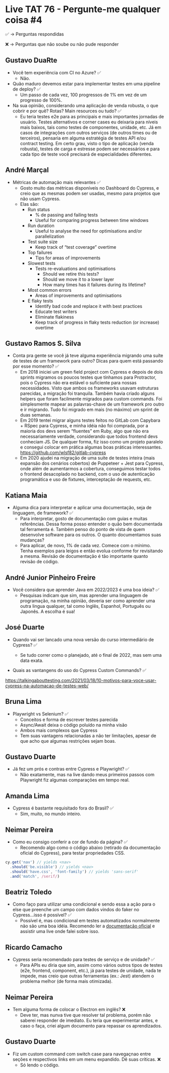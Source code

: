 # Live TAT 76 - Pergunte-me qualquer coisa #4

✅ -> Perguntas respondidas

❌ -> Perguntas que não soube ou não pude responder

## Gustavo DuaRte

- Você tem experiência com CI no Azure? ✅
    - Não.
- Quão maduro devemos estar para implementar testes em uma pipeline de deploy? ✅
    - Um passo de cada vez, 100 progressos de 1% em vez de um progresso de 100%.
- Na sua opinião, considerando uma aplicação de venda robusta, o que cobrir e por quê? Rotas? Main resources ou tudo? ✅
    - Eu teria testes e2e para as principais e mais importantes jornadas de usuário. Testes alternativos e corner cases eu deixaria para níveis mais baixos, tais como testes de componentes, unidade, etc. Já em casos de integrações com outros serviços (de outros times ou de terceiros), pensaria em alguma estratégia de testes API e/ou contract testing. Em certo grau, visto o tipo de aplicação (venda robusta), testes de carga e estresse podem ser necessários e para cada tipo de teste você precisará de especialidades diferentes.

## André Marçal

- Métricas de automação mais relevantes ✅
    - Gosto muito das métricas disponíveis no Dashboard do Cypress, e creio que as mesmas podem ser usadas, mesmo para projetos que não usam Cypress.
    - Elas são:
        - Run status
            - % de passing and failing tests
            - Useful for comparing progress between time windows
        - Run duration
            - Useful to analyse the need for optimisations and/or parallelization
        - Test suite size
            - Keep track of “test coverage” overtime
        - Top failures
            - Tips for areas of improvements
        - Slowest tests
            - Tests re-evaluations and optimisations
                - Should we retire this tests?
                - Should we move it to a lower layer
                - How many times has it failures during its lifetime?
        - Most common errors
            - Areas of improvements and optimisations
        - E flaky tests
            - Identify bad code and replace it with best practices
            - Educate test writers
            - Eliminate flakiness
            - Keep track of progress in flaky tests reduction (or increase) overtime

## Gustavo Ramos S. Silva

- Conta pra gente se você já teve alguma experiência migrando uma suíte de testes de um framework para outro? Dicas para quem está passando por esse momento? ✅
    - Em 2018 iniciei um green field project com Cypress e depois de dois sprints migramos os poucos testes que tínhamos para Protractor, pois o Cypress não era estável o suficiente para nossas necessidades. Visto que ambos os frameworks usavam estruturas parecidas, a migração foi tranquila. Também havia criado alguns helpers que foram facilmente migrados para custom commands. Foi simplesmente mapear as palavras-chave de um framework pro outro e ir migrando. Tudo foi migrado em mais (no máximo) um sprint de duas semanas.
    - Em 2019 tentei migrar alguns testes feitos no GitLab com Capybara + RSpec para Cypress, e minha idéia não foi comprada, por a maioria dos devs serem “fluentes” em Ruby, algo que não era necessariamente verdade, considerando que todos frontend devs conheciam JS. De qualquer forma, fiz isso como um projeto paralelo e consegui colocar em prática algumas boas práticas interessantes. https://github.com/wlsf82/gitlab-cypress
    - Em 2020 ajudei na migração de uma suite de testes inteira (mais expansão dos cenários cobertos) de Puppeteer + Jest para Cypress, onde além de aumentarmos a cobertura, conseguimos testar todos o frontend desacoplado no backend, com o uso de autenticação programática e uso de fixtures, interceptação de requests, etc.

## Katiana Maia

- Alguma dica para interpretar e aplicar uma documentação, seja de linguagem, de framework? ✅
    - Para interpretar, gosto de documentação com guias e muitas referências. Dessa forma posso entender o quão bem documentada tal ferramenta é. Também penso do ponto de vista de quem desenvolve software para os outros. O quanto documentamos suas mudanças?
    - Para aplicar, de novo, 1% de cada vez. Comece com o mínimo. Tenha exemplos para leigos e então evolua conforme for revisitando a mesma. Revisão de documentação é tão importante quanto revisão de código.

## André Junior Pinheiro Freire

- Você considera que aprender Java em 2022/2023 é uma boa ideia? ✅
    - Pesquisas indicam que sim, mas aprender uma linguagem de programação, na minha opinião, deveria ser como aprender uma outra lingua qualquer, tal como Inglês, Espanhol, Português ou Japonês. A escolha é sua!

## José Duarte

- Quando vai ser lancado uma nova versão do curso intermediário de Cypress? ✅
  - Se tudo correr como o planejado, até o final de 2022, mas sem uma data exata.

- Quais as vantangens do uso do Cypress Custom Commands? ✅

https://talkingabouttesting.com/2021/03/18/10-motivos-para-voce-usar-cypress-na-automacao-de-testes-web/

## Bruna Lima

- Playwright vs Selenium? ✅
  - Conceitos e forma de escrever testes parecida
  - Async/Await deixa o código poluído na minha visão
  - Ambos mais complexos que Cypress
  - Tem suas vantagens relacionadas a não ter limitações, apesar de que acho que algumas restrições sejam boas.

## Gustavo Duarte

- Já fez um prós e contras entre Cypress e Playwright? ✅
  - Não exatamente, mas na live dando meus primeiros passos com Playwright fiz algumas comparações em tempo real.

## Amanda Lima

- Cypress é bastante requisitado fora do Brasil? ✅
  - Sim, muito, no mundo inteiro.

## Neimar Pereira

- Como eu consigo conferir a cor de fundo da página? ✅
  - Recomendo algo como o código abaixo (retirado da documentação oficial do Cypress), para testar propriedades CSS.

```js
cy.get('nav') // yields <nav>
  .should('be.visible') // yields <nav>
  .should('have.css', 'font-family') // yields 'sans-serif'
  .and('match', /serif/)
```

## Beatriz Toledo

- Como faço para utilizar uma condicional e sendo essa a ação para o else que preenche um campo com dados vindos do faker no Cypress...isso é possível? ✅
  - Possível é, mas condicional em testes automatizados normalmente não são uma boa idéia. Recomendo ler a [documentação oficial](https://docs.cypress.io/guides/core-concepts/conditional-testing) e assistir uma live onde falei sobre isso.

## Ricardo Camacho

- Cypress seria recomendado para testes de serviço e de unidade? ✅
  - Para APIs eu diria que sim, assim como vários outros tipos de testes (e2e, frontend, component, etc.), já para testes de unidade, nada te impede, mas creio que outras ferramentas (ex.: Jest) atendem o problema melhor (de forma mais otimizada).

## Neimar Pereira

- Tem alguma forma de colocar o Electron em inglês? ❌
  - Deve ter, mas nunva tive que resolver tal problema, porém não saberei responder de imediato. Eu teria que experimentar antes, e caso o faça, criei algum documento para repassar os aprendizados.

## Gustavo Duarte

- Fiz um custom command com switch case para navegaçnao entre seções e respectivos links em um menu expandido. Dê suas críticas. ❌
  - Só lendo o código.
